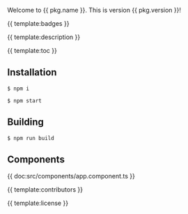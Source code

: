 Welcome to {{ pkg.name }}. This is version {{ pkg.version }}!

{{ template:badges }}

{{ template:description }}

{{ template:toc }}

## Installation

```
$ npm i
```

```
$ npm start
```

## Building

```
$ npm run build
```

## Components
{{ doc:src/components/app.component.ts }}

{{ template:contributors }}

{{ template:license }}



